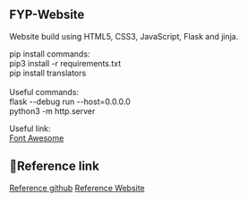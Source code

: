 ## FYP-Website
Website build using HTML5, CSS3, JavaScript, Flask and jinja.<br/>

pip install commands:<br/>
pip3 install -r requirements.txt<br/>
pip install translators<br/>
<br/>
Useful commands:<br/>
flask --debug run --host=0.0.0.0<br/>
python3 -m http.server<br/>

Useful link:<br/>
<a href="https://fontawesome.com/search?o=r&m=free" target="_blank">Font Awesome</a>

## 📌Reference link
<a href="https://github.com/jigar-sable/Portfolio-Website" target="_blank">Reference github</a>
<a href="https://jigarsable.netlify.app/" target="_blank">Reference Website</a>
